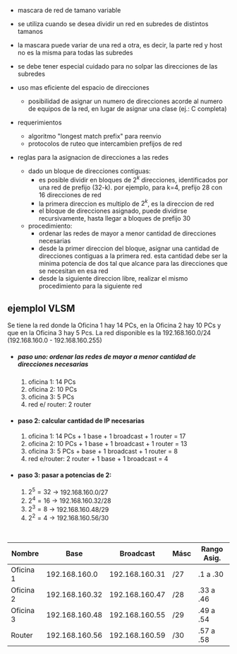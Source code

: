 
- mascara de red de tamano variable
- se utiliza cuando se desea dividir un red en subredes de distintos tamanos
- la mascara puede variar de una red a otra, es decir, la parte red y host no es la misma para todas las subredes
- se debe tener especial cuidado para no solpar las direcciones de las subredes

- uso mas eficiente del espacio de direcciones
	- posibilidad de asignar un numero de direcciones acorde al numero de equipos de la red, en lugar de asignar una clase (ej.: C completa)
- requerimientos
	- algoritmo "longest match prefix" para reenvio
	- protocolos de ruteo que intercambien prefijos de red

- reglas para la asignacion de direcciones a las redes
	- dado un bloque de direcciones contiguas:
		- es posible dividir en bloques de $2^k$ direcciones, identificados por una red de prefijo (32-k). por ejemplo, para k=4, prefijo 28 con 16 direcciones de red
		- la primera direccion es multiplo de $2^k$, es la direccion de red
		- el bloque de direcciones asignado, puede dividirse recursivamente, hasta llegar a bloques de prefijo 30
	- procedimiento:
		- ordenar las redes de mayor a menor cantidad de direcciones necesarias
		- desde la primer direccion del bloque, asignar una cantidad de direcciones contiguas a la primera red. esta cantidad debe ser la minima potencia de dos tal que alcance para las direcciones que se necesitan en esa red
		- desde la siguiente direccion libre, realizar el mismo procedimiento para la siguiente red

## ejemplol VLSM
Se tiene la red donde la Oficina 1 hay 14 PCs, en la Oficina 2 hay 10 PCs y que en la Oficina 3 hay 5 Pcs. La red disponible es la 192.168.160.0/24 (192.168.160.0 - 192.168.160.255)

- ##### paso uno: ordenar las redes de mayor a menor cantidad de direcciones necesarias
	1. oficina 1: 14 PCs
	2. oficina 2: 10 PCs
	3. oficina 3: 5 PCs
	4. red e/ router: 2 router

- #### paso 2: calcular cantidad de IP necesarias
	1. oficina 1: 14 PCs + 1 base + 1 broadcast + 1 router = 17
	2. oficina 2: 10 PCs + 1 base + 1 broadcast + 1 router = 13
	3. oficina 3: 5 PCs + base + 1 broadcast + 1 router = 8
	4. red e/router: 2 router + 1 base + 1 broadcast = 4

- #### paso 3: pasar a potencias de 2:
	1. $2^5=32$ -> 192.168.160.0/27
	2. $2^4=16$ -> 192.168.160.32/28
	3. $2^3=8$ -> 192.168.160.48/29
	4. $2^2=4$ -> 192.168.160.56/30

 

| Nombre    | Base           | Broadcast      | Másc | Rango Asig. |
| --------- | -------------- | -------------- | ---- | ----------- |
| Oficina 1 | 192.168.160.0  | 192.168.160.31 | /27  | .1 a .30    |
| Oficina 2 | 192.168.160.32 | 192.168.160.47 | /28  | .33 a .46   |
| Oficina 3 | 192.168.160.48 | 192.168.160.55 | /29  | .49 a .54   |
| Router    | 192.168.160.56 | 192.168.160.59 | /30  | .57 a .58   |
